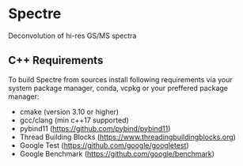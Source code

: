 # Spectre
Deconvolution of hi-res GS/MS spectra

## C++ Requirements
To build Spectre from sources install following requirements via your system package manager, conda, vcpkg or your preffered package manager:
* cmake (version 3.10 or higher)
* gcc/clang (min c++17 supported)
* pybind11 (https://github.com/pybind/pybind11)
* Thread Building Blocks (https://www.threadingbuildingblocks.org)
* Google Test (https://github.com/google/googletest)
* Google Benchmark (https://github.com/google/benchmark)
